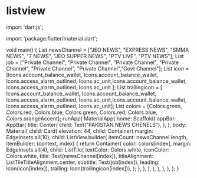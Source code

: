 # listview
import 'dart:js';

import 'package:flutter/material.dart';

void main() {
  List<String> newsChannel = ["JEO NEWS", "EXPRESS NEWS", "SMMA NEWS", "7 NEWS", "JEO SUPPER NEWS", "PTV LIVE", "PTV NEWS"];
  List<String> job = ["Private Channel", "Private Channel", "Private Channel", "Private Channel", "Private Channel", "Private Channel","Govt Channel"];
  List icon = [Icons.account_balance_wallet,   Icons.account_balance_wallet,  Icons.access_alarm_outlined,    Icons.ac_unit,Icons.account_balance_wallet,    Icons.access_alarm_outlined,    Icons.ac_unit   ];
  List trailingicon = [   Icons.account_balance_wallet,   Icons.account_balance_wallet,  Icons.access_alarm_outlined,    Icons.ac_unit,Icons.account_balance_wallet,    Icons.access_alarm_outlined,    Icons.ac_unit];
  List colors = [Colors.green, Colors.red, Colors.blue, Colors.green, Colors.red, Colors.blue, Colors.orangeAccent];
  runApp(
    MaterialApp(
      home: Scaffold(
        appBar: AppBar(
          title: Center(
            child: Text("PAKISTAN NEWS CHENELS"),
          ),
        ),
        body: Material(
          child: Card(
            elevation: 44,
            child: Container(
             margin: EdgeInsets.all(10),
              child: ListView.builder(
                itemCount: newsChannel.length,
                itemBuilder: (context, index) {
                  return Container(
                    color: colors[index],
                    margin: EdgeInsets.all(4),
                    child: ListTile(
                        textColor: Colors.white,
                        iconColor: Colors.white,
                        title: Text(newsChannel[index]),
                        titleAlignment: ListTileTitleAlignment.center,
                        subtitle: Text(job[index]),
                        leading: Icon(icon[index]),
                        trailing: Icon(trailingicon[index])),
                  );
                },
              ),
            ),
          ),
        ),
      ),
    ),
  );
}
